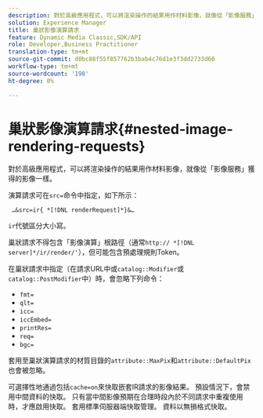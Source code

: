 ```yaml
---
description: 對於高級應用程式，可以將渲染操作的結果用作材料影像，就像從「影像服務」獲得的影像一樣。
solution: Experience Manager
title: 巢狀影像演算請求
feature: Dynamic Media Classic,SDK/API
role: Developer,Business Practitioner
translation-type: tm+mt
source-git-commit: d0bc88f55f857762b3bab4c76d1e3f3dd2733d60
workflow-type: tm+mt
source-wordcount: '198'
ht-degree: 0%

---
```



# 巢狀影像演算請求{#nested-image-rendering-requests}

對於高級應用程式，可以將渲染操作的結果用作材料影像，就像從「影像服務」獲得的影像一樣。

演算請求可在`src=`命令中指定，如下所示：

` …&src=ir{ *[!DNL renderRequest]*}&…`

`ir`代號區分大小寫。

巢狀請求不得包含「影像演算」根路徑（通常`http:// *[!DNL server]*/ir/render/'`），但可能包含預處理規則Token。

在巢狀請求中指定（在請求URL中或`catalog::Modifier`或`catalog::PostModifier`中）時，會忽略下列命令：

* `fmt=`
* `qlt=`
* `icc=`
* `iccEmbed=`
* `printRes=`
* `req=`
* `bgc=`

套用至巢狀演算請求的材質目錄的`attribute::MaxPix`和`attribute::DefaultPix`也會被忽略。

可選擇性地通過包括`cache=on`來快取嵌套IR請求的影像結果。 預設情況下，會禁用中間資料的快取。 只有當中間影像預期在合理時段內於不同請求中重複使用時，才應啟用快取。 套用標準伺服器端快取管理。 資料以無損格式快取。
